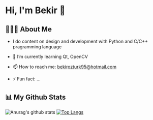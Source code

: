 # Hi, I'm Bekir 👋

## 👨🏼‍✈️ About Me
- I do content on design and development with Python and C/C++ pragramming language  
- 🌱 I’m currently learning Qt, OpenCV 
- 📫 How to reach me: bekirozturk95@hotmail.com

- ⚡ Fun fact: ...

## 📊 My Github Stats
![Anurag's github stats](https://github-readme-stats.vercel.app/api?username=engineerbekir&theme=algolia&show_icons=true)
[![Top Langs](https://github-readme-stats.vercel.app/api/top-langs/?username=engineerbekir)](https://github.com/anuraghazra/github-readme-stats)

